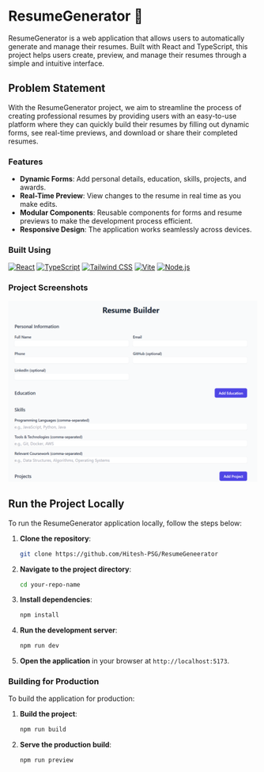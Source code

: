 # ResumeGenerator 📄

ResumeGenerator is a web application that allows users to automatically generate and manage their resumes. Built with React and TypeScript, this project helps users create, preview, and manage their resumes through a simple and intuitive interface.

## Problem Statement
With the ResumeGenerator project, we aim to streamline the process of creating professional resumes by providing users with an easy-to-use platform where they can quickly build their resumes by filling out dynamic forms, see real-time previews, and download or share their completed resumes.

### Features
- **Dynamic Forms**: Add personal details, education, skills, projects, and awards.
- **Real-Time Preview**: View changes to the resume in real time as you make edits.
- **Modular Components**: Reusable components for forms and resume previews to make the development process efficient.
- **Responsive Design**: The application works seamlessly across devices.
  
### Built Using
[![React](https://img.shields.io/badge/react-%2320232a.svg?&style=for-the-badge&logo=react&logoColor=%2361DAFB)](https://reactjs.org/)
[![TypeScript](https://img.shields.io/badge/typescript-%23007ACC.svg?&style=for-the-badge&logo=typescript&logoColor=white)](https://www.typescriptlang.org/)
[![Tailwind CSS](https://img.shields.io/badge/tailwind%20css-%23167EFB.svg?&style=for-the-badge&logo=tailwindcss&logoColor=white)](https://tailwindcss.com/)
[![Vite](https://img.shields.io/badge/Vite-643EED.svg?style=for-the-badge&logo=vite&logoColor=white)](https://vitejs.dev/)
[![Node.js](https://img.shields.io/badge/node.js-%23339933.svg?&style=for-the-badge&logo=node.js&logoColor=white)](https://nodejs.org/)

### Project Screenshots
![Image1](img.png)


## Run the Project Locally

To run the ResumeGenerator application locally, follow the steps below:

1. **Clone the repository**:
    ```bash
    git clone https://github.com/Hitesh-PSG/ResumeGeneerator
    ```

2. **Navigate to the project directory**:
    ```bash
    cd your-repo-name
    ```

3. **Install dependencies**:
    ```bash
    npm install
    ```

4. **Run the development server**:
    ```bash
    npm run dev
    ```

5. **Open the application** in your browser at `http://localhost:5173`.

### Building for Production

To build the application for production:

1. **Build the project**:
    ```bash
    npm run build
    ```

2. **Serve the production build**:
    ```bash
    npm run preview
    ```
